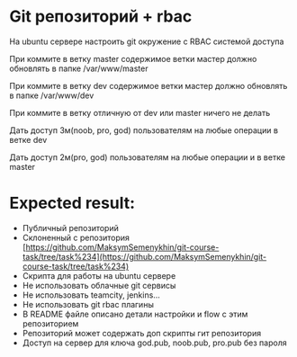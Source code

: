 
# Git репозиторий + rbac

На ubuntu сервере настроить git окружение с RBAC системой доступа 

При коммите в ветку master содержимое ветки мастер должно обновлять в папке /var/www/master

При коммите в ветку dev содержимое ветки мастер должно обновлять в папке /var/www/dev

При коммите в ветку отличную от dev или master ничего не делать

Дать доступ 3м(noob, pro, god) пользователям на любые операции в ветке dev

Дать доступ 2м(pro, god) пользователям на любые операции и в ветке master

# Expected result:
- Публичный репозиторий
- Склоненный с репозитория [https://github.com/MaksymSemenykhin/git-course-task/tree/task%234](https://github.com/MaksymSemenykhin/git-course-task/tree/task%234)
- Скрипта  для работы на ubuntu сервере
- Не использовать облачные git сервисы
- Не использовать teamcity, jenkins...
- Не использовать git rbac плагины
- В README файле описано детали настройки и flow с этим репозиторием
- Репозиторий может содержать доп скрипты гит репозитория 
- Доступ на сервер для ключа god.pub, noob.pub, pro.pub без пароля
 
